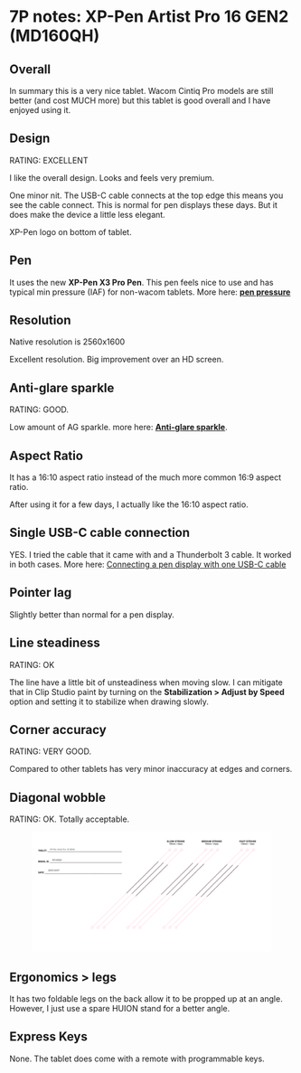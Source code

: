 # 7P notes: XP-Pen Artist Pro 16 GEN2 (MD160QH)

## **Overall**

In summary this is a very nice tablet. Wacom Cintiq Pro models are still better (and cost MUCH more) but this tablet is good overall and I have enjoyed using it.

## **Design**

RATING: EXCELLENT

I like the overall design. Looks and feels very premium.

One minor nit. The USB-C cable connects at the top edge this means you see the cable connect. This is normal for pen displays these days. But it does make the device a little less elegant.

XP-Pen logo on bottom of tablet.&#x20;

##

## **Pen**

It uses the new **XP-Pen X3 Pro Pen**. This pen feels nice to use and has typical min pressure (IAF) for non-wacom tablets. More here: [**pen pressure**](../../../guides/core-features/pen-pressure.md)&#x20;

## **Resolution**

Native resolution is 2560x1600

Excellent resolution. Big improvement over an HD screen.

## **Anti-glare sparkle**

RATING: GOOD.&#x20;

Low amount of AG sparkle. more here: [**Anti-glare sparkle**](../../../guides/pen-displays/anti-glare-sparkle.md).

## **Aspect Ratio**

It has a 16:10 aspect ratio instead of the much more common 16:9 aspect ratio.

After using it for a few days, I actually like the 16:10 aspect ratio.  &#x20;

## **Single USB-C cable connection**

YES. I tried the cable that it came with and a Thunderbolt 3 cable. It worked in both cases. More here: [Connecting a pen display with one USB-C cable](../../../guides/pen-displays/connecting-a-pen-display-with-one-usb-c-cable.md)

## **Pointer lag**

Slightly better than normal for a pen display.

## **Line steadiness**

RATING: OK

The line have a little bit of unsteadiness when moving slow. I can mitigate that in Clip Studio paint by turning on the **Stabilization > Adjust by Speed** option and setting it to stabilize when drawing slowly.&#x20;

## **Corner accuracy**

RATING: VERY GOOD.

Compared to other tablets has very minor inaccuracy at edges and corners.

## **Diagonal wobble**

RATING: OK. Totally acceptable.

<figure><img src="../../../.gitbook/assets/XP-Pen Artist Pro 16 GEN2 (MD160QH) (2).png" alt=""><figcaption></figcaption></figure>

## **Ergonomics > legs**

It has two foldable legs on the back allow it to be propped up at an angle. However, I just use a spare HUION stand for a better angle.

## **Express Keys**

None. The tablet does come with a remote with programmable keys.
